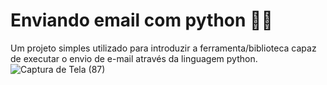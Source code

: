 # Enviando email com python 📧🐍
Um projeto simples utilizado para introduzir a ferramenta/biblioteca capaz de executar o envio de e-mail através da linguagem python.
![Captura de Tela (87)](https://user-images.githubusercontent.com/100971089/168454137-7139ad6f-613f-4849-99fd-5f3fe1b5512d.png)
